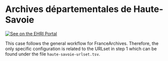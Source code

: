 # Archives départementales de Haute-Savoie

[![See on the EHRI Portal](https://img.shields.io/badge/See_on-the_EHRI_Portal-83004c)](https://portal.ehri-project.eu/institutions/fr-006166)

This case follows the general workflow for FranceArchives. Therefore, the only specific configuration is related to the URLset in step 1 which can be found under the file `haute-savoie-urlset.tsv`.